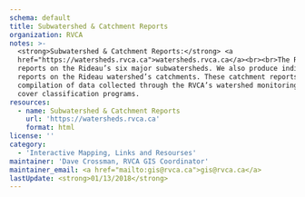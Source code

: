 ```yaml
---
schema: default
title: Subwatershed & Catchment Reports
organization: RVCA
notes: >-
  <strong>Subwatershed & Catchment Reports:</strong> <a
  href="https://watersheds.rvca.ca">watersheds.rvca.ca</a><br><br>The RVCA
  reports on the Rideau’s six major subwatersheds. We also produce individual
  reports on the Rideau watershed’s catchments. These catchment reports are a
  compilation of data collected through the RVCA’s watershed monitoring and land
  cover classification programs.
resources:
  - name: Subwatershed & Catchment Reports
    url: 'https://watersheds.rvca.ca'
    format: html
license: ''
category:
  - 'Interactive Mapping, Links and Resourses'
maintainer: 'Dave Crossman, RVCA GIS Coordinator'
maintainer_email: <a href="mailto:gis@rvca.ca">gis@rvca.ca</a>
lastUpdate: <strong>01/13/2018</strong>
---
```


